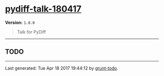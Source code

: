 # [pydiff-talk-180417]( https://github.com/martinjc/pydiff-lightning-180417#readme )

**Version:** `1.0.0`

> Talk for PyDiff

* * *

## TODO


* * *

Last generated: Tue Apr 18 2017 19:44:12 by [grunt-todo](https://github.com/leny/grunt-todo).
